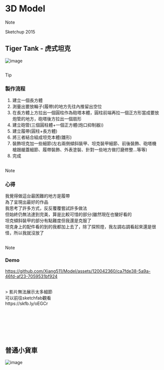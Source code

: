 # 3D Model 

> [!NOTE]
> Sketchup 2015


## Tiger Tank - 虎式坦克
![image](https://github.com/Xiang511/Model/assets/120042360/a182740b-1f97-4a9a-bc14-6fd41716bd71)
##
> [!TIP]
> ### 製作流程
> 1. 建立一個長方體<br>
> 1. 測量出要放輪子(履帶)的地方先往內推留出空位<br>
> 1. 在長方體上方拉出一個圓柱作為砲塔本體，圓柱前端再拉一個正方形當成要放炮管的地方，砲塔後方拉出一個扇形<br>
> 1. 建立砲管(三個圓柱體+一個正方體(炮口抑制器))<br>
> 1. 建立履帶(圓柱+長方體)<br>
> 1. 將三者結合組成坦克本體(雛形)<br>
> 1. 裝飾坦克加一些細節(左右兩側傾斜裝甲、坦克裝甲細節、前後裝飾、砲塔機槍跟艙蓋細節、履帶裝飾、外表塗裝、針對一些地方做打磨修整...等等)<br>
> 1. 完成<br>
## 
> [!NOTE]
> ### 心得<br>
> 我覺得做這台最困難的地方是履帶<br>
> 為了呈現出最好的作品<br>
> 我思考了許多方式，反反覆覆嘗試許多做法<br>
> 但始終仍無法達到完美，算是比較可惜的部分(雖然現在也蠻好看的<br>
> 坦克傾斜裝甲的部分有點難度但我還是克服了<br>
> 坦克身上的配件看的到的我都加上去了，除了探照燈，我左調右調看起來還是很怪，所以我就沒放了
## 
> [!NOTE]
> ### Demo<br>
> 

https://github.com/Xiang511/Model/assets/120042360/ca7fde38-5a9a-46fd-af23-7059531bf924

<br>
> 影片無法展示太多細節<br>
可以前往sketchfab觀看 <br>
https://skfb.ly/oEGCr


## 
<br>
<br><br><br>


## 普通小貨車
![image](https://github.com/Xiang511/Model/assets/120042360/73e77842-18a2-476c-9ecc-1ce5d9db4f87)
